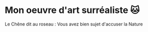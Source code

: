# Mon oeuvre d'art surréaliste :cat:

Le Chêne dit au roseau :
Vous avez bien sujet d'accuser la Nature
